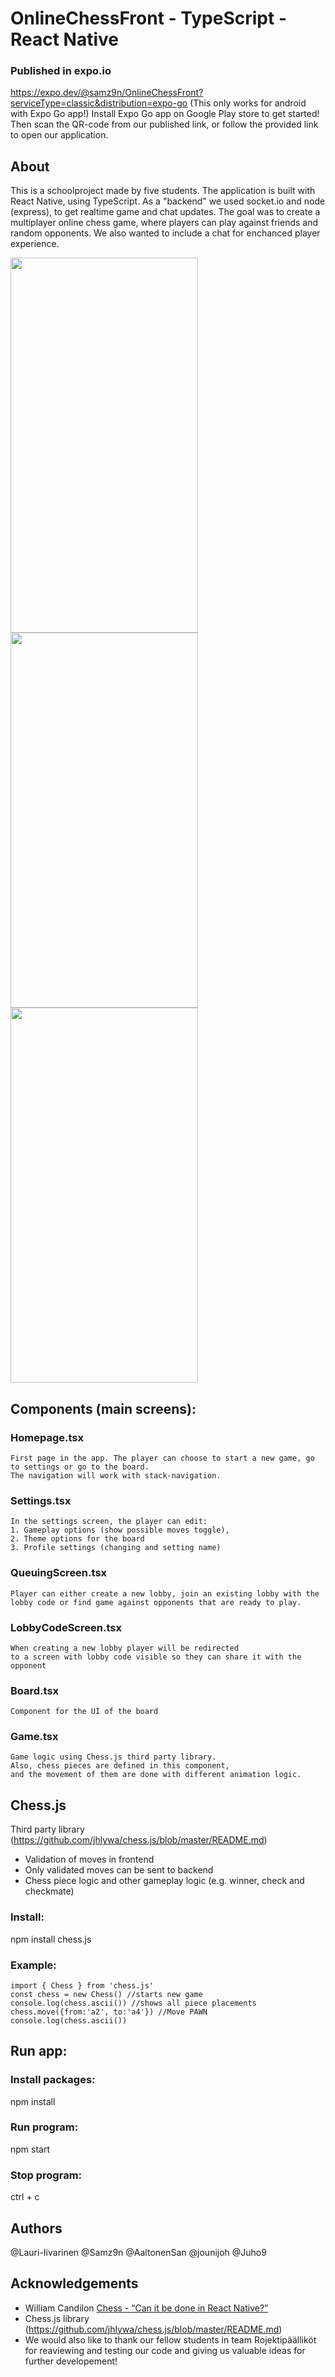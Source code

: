 # OnlineChessFront - TypeScript - React Native

### Published in expo.io
https://expo.dev/@samz9n/OnlineChessFront?serviceType=classic&distribution=expo-go 
(This only works for android with Expo Go app!)
Install Expo Go app on Google Play store to get started! Then scan the QR-code from our published link, or follow the provided link to open our application.

## About
This is a schoolproject made by five students. The application is built with React Native, using TypeScript. As a "backend" we used socket.io and node (express), to get realtime game and chat updates.  The goal was to create a multiplayer online chess game, where players can play against friends and random opponents. We also wanted to include a chat for enchanced player experience.

<p float="left">
  <img src="https://user-images.githubusercontent.com/64839531/235620179-86533719-ba50-4b68-b08a-fdfb0bb75390.png" width="300" height="600" />
  <img src="https://user-images.githubusercontent.com/64839531/235622991-5a6b8ee3-dc2b-4440-9093-bd47f016d6e2.png" width="300" height="600" /> 
  <img src="https://user-images.githubusercontent.com/64839531/235623139-37b6e2b0-184d-4dc3-849a-9c28304c9491.png" width="300" height="600" />
</p>

## Components (main screens): 

### Homepage.tsx 

    First page in the app. The player can choose to start a new game, go to settings or go to the board. 
    The navigation will work with stack-navigation.

### Settings.tsx 

    In the settings screen, the player can edit:  
    1. Gameplay options (show possible moves toggle), 
    2. Theme options for the board
    3. Profile settings (changing and setting name) 

### QueuingScreen.tsx 

    Player can either create a new lobby, join an existing lobby with the lobby code or find game against opponents that are ready to play. 

### LobbyCodeScreen.tsx 

    When creating a new lobby player will be redirected 
    to a screen with lobby code visible so they can share it with the opponent 

### Board.tsx 

    Component for the UI of the board 

### Game.tsx 

    Game logic using Chess.js third party library. 
    Also, chess pieces are defined in this component, 
    and the movement of them are done with different animation logic. 

## Chess.js 
   Third party library (https://github.com/jhlywa/chess.js/blob/master/README.md)
 - Validation of moves in frontend 
 - Only validated moves can be sent to backend 
 - Chess piece logic and other gameplay logic (e.g. winner, check and checkmate)

### Install: 

npm install chess.js 

### Example: 

    import { Chess } from 'chess.js' 
    const chess = new Chess() //starts new game 
    console.log(chess.ascii()) //shows all piece placements 
    chess.move({from:'a2', to:'a4'}) //Move PAWN 
    console.log(chess.ascii()) 

## Run app:
### Install packages:
npm install

### Run program:
npm start

### Stop program:
ctrl + c

## Authors
@Lauri-Iivarinen
@Samz9n
@AaltonenSan
@jounijoh
@Juho9

## Acknowledgements
- William Candilon [Chess - “Can it be done in React Native?”](https://youtu.be/JulJJxbP_T0)
- Chess.js library (https://github.com/jhlywa/chess.js/blob/master/README.md)
- We would also like to thank our fellow students in team Rojektipäälliköt for reaviewing and testing our code and giving us valuable ideas for further developement!
